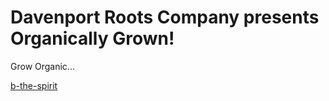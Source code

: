 # Davenport Roots Company presents Organically Grown!

Grow Organic... 

[b-the-spirit](http://i.b-the-spirit/)
